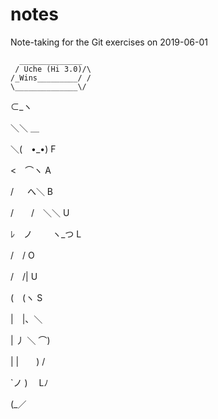 # notes
Note-taking for the Git exercises on 2019-06-01

	  ______________
	 / Uche (Hi 3.0)/\
	/_Wins_________/ /
	\______________\/
⊂_ヽ

＼＼ ＿

＼(　•_•) F

<　⌒ヽ A

/ 　 へ＼ B

/　　/　＼＼ U

ﾚ　ノ　　 ヽ_つ L

/　/ O

/　/| U

(　(ヽ S

|　|、＼

| 丿 ＼ ⌒)

| |　　) /

`ノ )　 Lﾉ

(_／